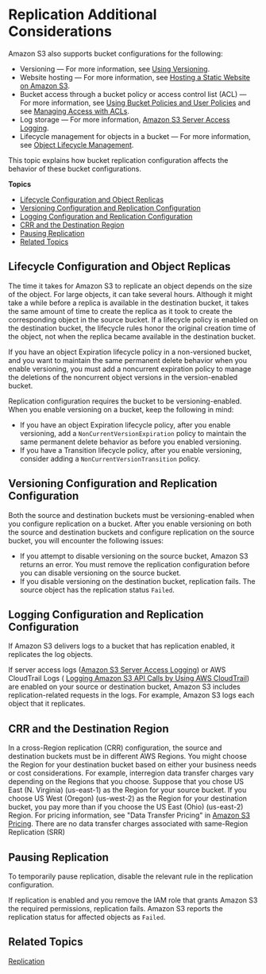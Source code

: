# Replication Additional Considerations<a name="replication-and-other-bucket-configs"></a>

Amazon S3 also supports bucket configurations for the following:
+ Versioning — For more information, see [Using Versioning](Versioning.md)\.
+ Website hosting — For more information, see [Hosting a Static Website on Amazon S3](WebsiteHosting.md)\.
+ Bucket access through a bucket policy or access control list \(ACL\) — For more information, see [Using Bucket Policies and User Policies](using-iam-policies.md) and see [Managing Access with ACLs](S3_ACLs_UsingACLs.md)\.
+ Log storage — For more information, [Amazon S3 Server Access Logging](ServerLogs.md)\.
+ Lifecycle management for objects in a bucket — For more information, see [Object Lifecycle Management](object-lifecycle-mgmt.md)\.

This topic explains how bucket replication configuration affects the behavior of these bucket configurations\.

**Topics**
+ [Lifecycle Configuration and Object Replicas](#replica-and-lifecycle)
+ [Versioning Configuration and Replication Configuration](#replication-and-versioning)
+ [Logging Configuration and Replication Configuration](#replication-and-logging)
+ [CRR and the Destination Region](#replication-and-dest-region)
+ [Pausing Replication](#replication-pause)
+ [Related Topics](#replication-other-config-related-topics)

## Lifecycle Configuration and Object Replicas<a name="replica-and-lifecycle"></a>

The time it takes for Amazon S3 to replicate an object depends on the size of the object\. For large objects, it can take several hours\. Although it might take a while before a replica is available in the destination bucket, it takes the same amount of time to create the replica as it took to create the corresponding object in the source bucket\. If a lifecycle policy is enabled on the destination bucket, the lifecycle rules honor the original creation time of the object, not when the replica became available in the destination bucket\. 

If you have an object Expiration lifecycle policy in a non\-versioned bucket, and you want to maintain the same permanent delete behavior when you enable versioning, you must add a noncurrent expiration policy to manage the deletions of the noncurrent object versions in the version\-enabled bucket\.

Replication configuration requires the bucket to be versioning\-enabled\. When you enable versioning on a bucket, keep the following in mind:
+ If you have an object Expiration lifecycle policy, after you enable versioning, add a `NonCurrentVersionExpiration` policy to maintain the same permanent delete behavior as before you enabled versioning\.
+ If you have a Transition lifecycle policy, after you enable versioning, consider adding a `NonCurrentVersionTransition` policy\.

## Versioning Configuration and Replication Configuration<a name="replication-and-versioning"></a>

Both the source and destination buckets must be versioning\-enabled when you configure replication on a bucket\. After you enable versioning on both the source and destination buckets and configure replication on the source bucket, you will encounter the following issues:
+ If you attempt to disable versioning on the source bucket, Amazon S3 returns an error\. You must remove the replication configuration before you can disable versioning on the source bucket\.
+ If you disable versioning on the destination bucket, replication fails\. The source object has the replication status `Failed`\.

## Logging Configuration and Replication Configuration<a name="replication-and-logging"></a>

If Amazon S3 delivers logs to a bucket that has replication enabled, it replicates the log objects\.

If server access logs \([Amazon S3 Server Access Logging](ServerLogs.md)\) or AWS CloudTrail Logs \( [Logging Amazon S3 API Calls by Using AWS CloudTrail](cloudtrail-logging.md)\) are enabled on your source or destination bucket, Amazon S3 includes replication\-related requests in the logs\. For example, Amazon S3 logs each object that it replicates\. 

## CRR and the Destination Region<a name="replication-and-dest-region"></a>

In a cross\-Region replication \(CRR\) configuration, the source and destination buckets must be in different AWS Regions\. You might choose the Region for your destination bucket based on either your business needs or cost considerations\. For example, interregion data transfer charges vary depending on the Regions that you choose\. Suppose that you chose US East \(N\. Virginia\) \(us\-east\-1\) as the Region for your source bucket\. If you choose US West \(Oregon\) \(us\-west\-2\) as the Region for your destination bucket, you pay more than if you choose the US East \(Ohio\) \(us\-east\-2\) Region\. For pricing information, see "Data Transfer Pricing" in [Amazon S3 Pricing](https://aws.amazon.com/s3/pricing/)\. There are no data transfer charges associated with same\-Region Replication \(SRR\)

## Pausing Replication<a name="replication-pause"></a>

To temporarily pause replication, disable the relevant rule in the replication configuration\. 

If replication is enabled and you remove the IAM role that grants Amazon S3 the required permissions, replication fails\. Amazon S3 reports the replication status for affected objects as `Failed`\.

## Related Topics<a name="replication-other-config-related-topics"></a>

[Replication](replication.md)